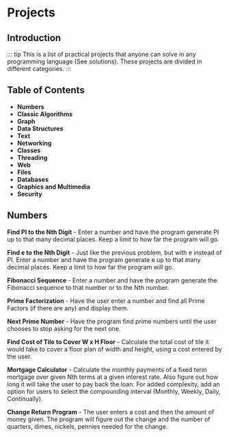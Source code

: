 # Projects


## Introduction
::: tip
This is a list of practical projects that anyone can solve in any programming language (See solutions). These projects are divided in different categories.
:::


## Table of Contents

* **Numbers**
* **Classic Algorithms**
* **Graph**
* **Data Structures**
* **Text**
* **Networking**
* **Classes**
* **Threading**
* **Web**
* **Files**
* **Databases**
* **Graphics and Multimedia**
* **Security**


## Numbers

  **Find PI to the Nth Digit** - Enter a number and have the program generate PI up to that many decimal places. Keep a limit to how far the program will go.
  
  **Find e to the Nth Digit** - Just like the previous problem, but with e instead of PI. Enter a number and have the program generate e up to that many decimal places. Keep a limit to how far the program will go.
  
  **Fibonacci Sequence** - Enter a number and have the program generate the Fibonacci sequence to that number or to the Nth number.
  
  **Prime Factorization** - Have the user enter a number and find all Prime Factors (if there are any) and display them.
  
  **Next Prime Number** - Have the program find prime numbers until the user chooses to stop asking for the next one.
  
  **Find Cost of Tile to Cover W x H Floor** - Calculate the total cost of tile it would take to cover a floor plan of width and height, using a cost entered by the user.
  
  **Mortgage Calculator** - Calculate the monthly payments of a fixed term mortgage over given Nth terms at a given interest rate. Also figure out how long it will take the user to pay back the loan. For added complexity, add an option for users to select the compounding interval (Monthly, Weekly, Daily, Continually).

 **Change Return Program** - The user enters a cost and then the amount of money given. The program will figure out the change and the number of quarters, dimes, nickels, pennies needed for the change.



